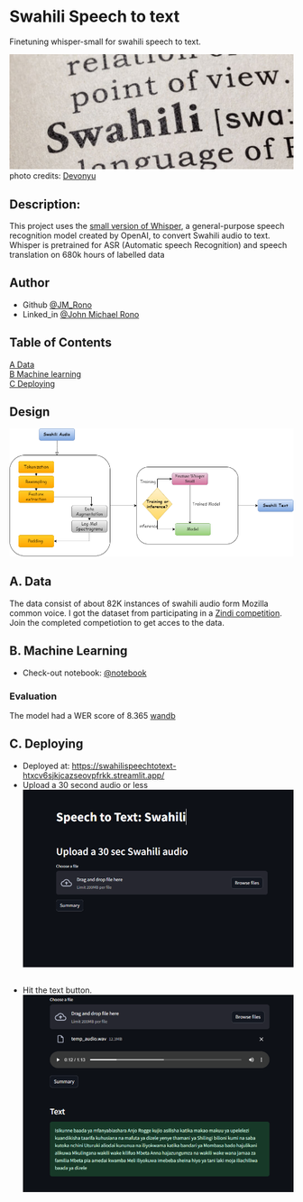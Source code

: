 # Swahili Speech to text

Finetuning whisper-small for swahili speech to text.

![car](https://github.com/Jayem-11/Swahili_speech_to_text/blob/main/sw.jpg)
photo credits: [Devonyu](https://www.istockphoto.com/portfolio/Devonyu?mediatype=photography)  

## Description: 
This project uses the [small version of Whisper](https://huggingface.co/openai/whisper-small), a general-purpose speech recognition model created by OpenAI, to convert Swahili audio to text. Whisper is pretrained for ASR (Automatic speech Recognition) and speech translation on 680k hours of labelled data

## Author
- Github [@JM_Rono](https://github.com/Jayem-11)
- Linked_in [@John Michael Rono](https://www.linkedin.com/in/john-michael-rono-26a2b6183/?lipi=urn%3Ali%3Apage%3Ad_flagship3_feed%3BGItpY4FbT0mUzd4XQz%2FwxQ%3D%3D)

## Table of Contents
[A Data](#dt) <br>
[B Machine learning](#ml) <br>
[C Deploying](#dp) <br>

## Design

![Design](https://github.com/Jayem-11/Swahili_speech_to_text/blob/main/workflow.png)


## <span id="dt">A. Data </span>
The data consist of about 82K instances of swahili audio form Mozilla common voice. I got the dataset from participating in a [Zindi competition](https://zindi.africa/competitions/mozilla-foundation-mozilla-common-voice-hackathon-i-nairobi/data). Join the completed competiotion to get acces to the data. 

## <span id="ml">B. Machine Learning </span>

- Check-out notebook:  [@notebook](https://github.com/Jayem-11/Swahili_speech_to_text/blob/main/swahili-whisper-finetuning.ipynb)


### Evaluation
The model had a WER score of 8.365
[wandb](https://api.wandb.ai/links/ronojohnmichael/8bafteyt)

## <span id="dp"> C. Deploying </span>

- Deployed at: https://swahilispeechtotext-htxcv6sjkjcazseovpfrkk.streamlit.app/
- Upload a 30 second audio or less 
![Jupyter notebook example](https://github.com/Jayem-11/Swahili_speech_to_text/blob/main/ui1.png)

## 

- Hit the text button.
![Jupyter notebook example](https://github.com/Jayem-11/Swahili_speech_to_text/blob/main/ui2.png)




